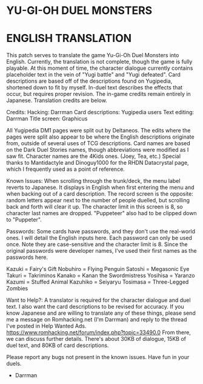 # YU-GI-OH DUEL MONSTERS
# ENGLISH TRANSLATION

This patch serves to translate the game Yu-Gi-Oh Duel Monsters into English.
Currently, the translation is not complete, though the game is fully playable.
At this moment of time, the character dialogue currently contains placeholder
text in the vein of "Yugi battle" and "Yugi defeated".
Card descriptions are based off of the descriptions found on Yugipedia,
shortened down to fit by myself.
In-duel text describes the effects that occur, but requires proper revision.
The in-game credits remain entirely in Japanese.
Translation credits are below.

Credits:
Hacking: Darrman
Card descriptions: Yugipedia users
Text editing: Darrman
Title screen: Graphicus

All Yugipedia DM1 pages were split out by Deltaneos.
The edits where the pages were split also appear to be where the English
descriptions originate from, outside of several uses of TCG descriptions.
Card names are based on the Dark Duel Stories names, though abbreviations
were modified as I saw fit.
Character names are the 4Kids ones. (Joey, Tea, etc.)
Special thanks to Mantidactyle and Dinoguy1000 for the RHDN Datacrystal page,
which I frequently used as a point of reference.

Known Issues:
When scrolling through the trunk/deck, the menu label reverts to Japanese.
It displays in English when first entering the menu and when backing out of
a card description.
The record screen is the opposite: random letters appear next to the number of
people duelled, but scrolling back and forth will clear it up.
The character limit in this screen is 8, so character last names are dropped.
"Puppeteer" also had to be clipped down to "Puppeter".

Passwords:
Some cards have passwords, and they don't use the real-world ones.
I will detail the English inputs here. Each password can only be used once.
Note they are case-sensitive and the character limit is 8.
Since the original passwords were developer names, I've used their first
names as the passwords here.

Kazuki = Fairy's Gift
Nobuhiro = Flying Penguin
Satoshi = Megasonic Eye
Takuri = Takriminos
Kanako = Kanan the Swordmistress
Yosihisa = Yaranzo
Kazumi = Stuffed Animal
Kazuhiko = Seiyaryu
Tosimasa = Three-Legged Zombies

Want to Help?:
A translator is required for the character dialogue and duel text.
I also want the card descriptions to be revised for accuracy.
If you know Japanese and are willing to translate any of these things,
please send me a message on Romhacking.net (I'm Darrman) and reply to the
thread I've posted in Help Wanted Ads.
https://www.romhacking.net/forum/index.php?topic=33490.0
From there, we can discuss further details. There's about 30KB of dialogue,
15KB of duel text, and 80KB of card descriptions.

Please report any bugs not present in the known issues.
Have fun in your duels.
- Darrman

